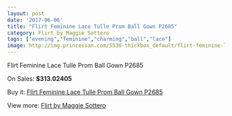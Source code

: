 ```yaml
---
layout: post
date: '2017-06-06'
title: "Flirt Feminine Lace Tulle Prom Ball Gown P2685"
category: Flirt by Maggie Sottero
tags: ["evening","feminine","charming","ball","lace"]
image: http://img.princessan.com/5530-thickbox_default/flirt-feminine-lace-tulle-prom-ball-gown-p2685.jpg
---
```

Flirt Feminine Lace Tulle Prom Ball Gown P2685

On Sales: **$313.02405**
<a href="https://www.princessan.com/en/flirt-by-maggie-sottero/2529-flirt-feminine-lace-tulle-prom-ball-gown-p2685.html"><amp-img layout="responsive" width="600" height="600" src="//img.princessan.com/5530-thickbox_default/flirt-feminine-lace-tulle-prom-ball-gown-p2685.jpg" alt="Flirt Feminine Lace Tulle Prom Ball Gown P2685 0" /></a>
<a href="https://www.princessan.com/en/flirt-by-maggie-sottero/2529-flirt-feminine-lace-tulle-prom-ball-gown-p2685.html"><amp-img layout="responsive" width="600" height="600" src="//img.princessan.com/5533-thickbox_default/flirt-feminine-lace-tulle-prom-ball-gown-p2685.jpg" alt="Flirt Feminine Lace Tulle Prom Ball Gown P2685 1" /></a>
<a href="https://www.princessan.com/en/flirt-by-maggie-sottero/2529-flirt-feminine-lace-tulle-prom-ball-gown-p2685.html"><amp-img layout="responsive" width="600" height="600" src="//img.princessan.com/5532-thickbox_default/flirt-feminine-lace-tulle-prom-ball-gown-p2685.jpg" alt="Flirt Feminine Lace Tulle Prom Ball Gown P2685 2" /></a>
<a href="https://www.princessan.com/en/flirt-by-maggie-sottero/2529-flirt-feminine-lace-tulle-prom-ball-gown-p2685.html"><amp-img layout="responsive" width="600" height="600" src="//img.princessan.com/5531-thickbox_default/flirt-feminine-lace-tulle-prom-ball-gown-p2685.jpg" alt="Flirt Feminine Lace Tulle Prom Ball Gown P2685 3" /></a>

Buy it: [Flirt Feminine Lace Tulle Prom Ball Gown P2685](https://www.princessan.com/en/flirt-by-maggie-sottero/2529-flirt-feminine-lace-tulle-prom-ball-gown-p2685.html "Flirt Feminine Lace Tulle Prom Ball Gown P2685")

View more: [Flirt by Maggie Sottero](https://www.princessan.com/en/20-flirt-by-maggie-sottero "Flirt by Maggie Sottero")